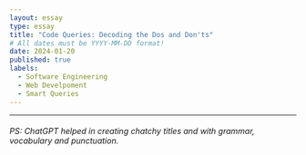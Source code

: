 ```yaml
---
layout: essay
type: essay
title: "Code Queries: Decoding the Dos and Don'ts"
# All dates must be YYYY-MM-DD format!
date: 2024-01-20
published: true
labels:
  - Software Engineering
  - Web Develpoment
  - Smart Queries
---
```



<hr>

###### PS: ChatGPT helped in creating chatchy titles and with grammar, vocabulary and punctuation.
